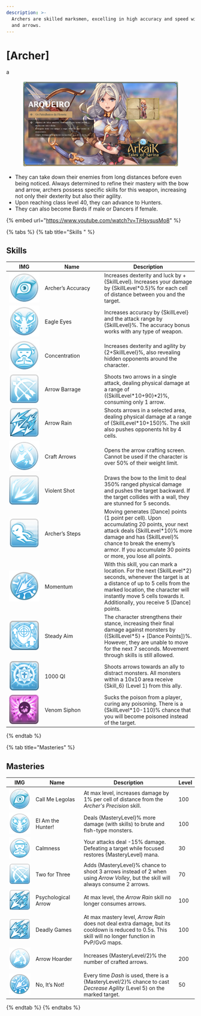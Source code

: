 ```yaml
---
description: >-
  Archers are skilled marksmen, excelling in high accuracy and speed with bows
  and arrows.
---
```


# \[Archer]

a

<figure><img src="../../.gitbook/assets/1Arqueiro.png" alt=""><figcaption></figcaption></figure>

* They can take down their enemies from long distances before even being noticed. Always determined to refine their mastery with the bow and arrow, archers possess specific skills for this weapon, increasing not only their dexterity but also their agility.
* Upon reaching class level 40, they can advance to Hunters.
* They can also become Bards if male or Dancers if female.

{% embed url="https://www.youtube.com/watch?v=TjHsysusMo8" %}

{% tabs %}
{% tab title="Skills " %}
## **Skills**

<table><thead><tr><th width="82">IMG</th><th width="145">Name</th><th>Description</th></tr></thead><tbody><tr><td><img src="../../.gitbook/assets/43a.png" alt=""></td><td>Archer’s Accuracy</td><td>Increases dexterity and luck by +{SkillLevel}. Increases your damage by {SkillLevel*0.5}% for each cell of distance between you and the target.</td></tr><tr><td><img src="../../.gitbook/assets/44a.png" alt=""></td><td>Eagle Eyes</td><td>Increases accuracy by {SkillLevel} and the attack range by {SkillLevel}%. The accuracy bonus works with any type of weapon.</td></tr><tr><td><img src="../../.gitbook/assets/45a.png" alt=""></td><td>Concentration</td><td>Increases dexterity and agility by {2+SkillLevel}%, also revealing hidden opponents around the character.</td></tr><tr><td><img src="../../.gitbook/assets/46a.png" alt=""></td><td>Arrow Barrage</td><td>Shoots two arrows in a single attack, dealing physical damage at a range of ({SkillLevel*10+90}*2)%, consuming only 1 arrow.</td></tr><tr><td><img src="../../.gitbook/assets/47a.png" alt=""></td><td>Arrow Rain</td><td>Shoots arrows in a selected area, dealing physical damage at a range of {SkillLevel*10+150}%. The skill also pushes opponents hit by 4 cells.</td></tr><tr><td><img src="../../.gitbook/assets/147a.png" alt=""></td><td>Craft Arrows</td><td>Opens the arrow crafting screen. Cannot be used if the character is over 50% of their weight limit.</td></tr><tr><td><img src="../../.gitbook/assets/148a.png" alt=""></td><td>Violent Shot</td><td>Draws the bow to the limit to deal 350% ranged physical damage and pushes the target backward. If the target collides with a wall, they are stunned for 5 seconds.</td></tr><tr><td><img src="../../.gitbook/assets/761a.png" alt=""></td><td>Archer’s Steps</td><td>Moving generates [Dance] points (1 point per cell). Upon accumulating 20 points, your next attack deals {SkillLevel*10}% more damage and has {SkillLevel}% chance to break the enemy’s armor. If you accumulate 30 points or more, you lose all points.</td></tr><tr><td><img src="../../.gitbook/assets/762a.png" alt=""></td><td>Momentum</td><td>With this skill, you can mark a location. For the next {SkillLevel*2} seconds, whenever the target is at a distance of up to 5 cells from the marked location, the character will instantly move 5 cells towards it. Additionally, you receive 5 [Dance] points.</td></tr><tr><td><img src="../../.gitbook/assets/764aa.png" alt=""></td><td>Steady Aim</td><td>The character strengthens their stance, increasing their final damage against monsters by ({SkillLevel*5} + [Dance Points])%. However, they are unable to move for the next 7 seconds. Movement through skills is still allowed.</td></tr><tr><td><img src="../../.gitbook/assets/765a.png" alt=""></td><td>1000 QI</td><td>Shoots arrows towards an ally to distract monsters. All monsters within a 10x10 area receive {Skill_6} (Level 1) from this ally.</td></tr><tr><td><img src="../../.gitbook/assets/766a.png" alt=""></td><td>Venom Siphon</td><td>Sucks the poison from a player, curing any poisoning. There is a {SkillLevel*10-110}% chance that you will become poisoned instead of the target.</td></tr></tbody></table>
{% endtab %}

{% tab title="Masteries" %}
## Masteries

<table><thead><tr><th width="82">IMG</th><th width="133">Name</th><th width="330">Description</th><th>Level</th></tr></thead><tbody><tr><td><img src="../../.gitbook/assets/43a.png" alt=""></td><td>Call Me Legolas</td><td>At max level, increases damage by 1% per cell of distance from the <em>Archer's Precision</em> skill.</td><td>100</td></tr><tr><td><img src="../../.gitbook/assets/44a.png" alt=""></td><td>EI Am the Hunter!</td><td>Deals {MasteryLevel}% more damage (with skills) to brute and fish-type monsters.</td><td>100</td></tr><tr><td><img src="../../.gitbook/assets/45a.png" alt=""></td><td>Calmness</td><td>Your attacks deal -15% damage. Defeating a target while focused restores {MasteryLevel} mana.</td><td>30</td></tr><tr><td><img src="../../.gitbook/assets/46a.png" alt=""></td><td>Two for Three</td><td>Adds {MasteryLevel}% chance to shoot 3 arrows instead of 2 when using <em>Arrow Volley</em>, but the skill will always consume 2 arrows.</td><td>70</td></tr><tr><td><img src="../../.gitbook/assets/47a.png" alt=""></td><td>Psychological Arrow</td><td>At max level, the <em>Arrow Rain</em> skill no longer consumes arrows.</td><td>100</td></tr><tr><td><img src="../../.gitbook/assets/47a.png" alt=""></td><td>Deadly Games</td><td>At max mastery level, <em>Arrow Rain</em> does not deal extra damage, but its cooldown is reduced to 0.5s. This skill will no longer function in PvP/GvG maps.</td><td>100</td></tr><tr><td><img src="../../.gitbook/assets/147a.png" alt=""></td><td>Arrow Hoarder</td><td>Increases {MasteryLevel/2}% the number of crafted arrows.</td><td>200</td></tr><tr><td><img src="../../.gitbook/assets/762a.png" alt=""></td><td>No, It’s Not!</td><td>Every time <em>Dash</em> is used, there is a {MasteryLevel/2}% chance to cast <em>Decrease Agility</em> (Level 5) on the marked target.</td><td>50</td></tr></tbody></table>
{% endtab %}
{% endtabs %}
